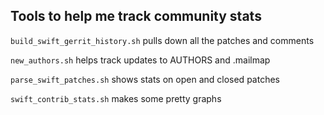 Tools to help me track community stats
--------------------------------------


`build_swift_gerrit_history.sh` pulls down all the patches and comments

`new_authors.sh` helps track updates to AUTHORS and .mailmap

`parse_swift_patches.sh` shows stats on open and closed patches

`swift_contrib_stats.sh` makes some pretty graphs
